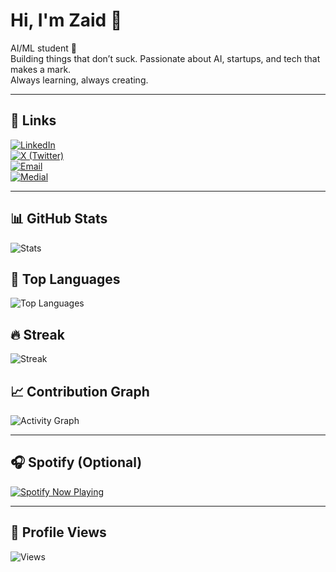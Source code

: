 # Hi, I'm Zaid 👋  
AI/ML student 🚀  
Building things that don’t suck. Passionate about AI, startups, and tech that makes a mark.  
Always learning, always creating.  

---

## 🔗 Links
[![LinkedIn](https://img.shields.io/badge/LinkedIn-Profile-blue?style=flat&logo=linkedin)](https://www.linkedin.com/in/mohammed-zaid-4a334329a/)  
[![X (Twitter)](https://img.shields.io/badge/Twitter-@mhdzaaaid-1DA1F2?style=flat&logo=twitter)](https://x.com/mhdzaaaid)  
[![Email](https://img.shields.io/badge/Email-mohammedzaid83505@gmail.com-c14438?style=flat&logo=gmail)](mailto:mohammedzaid83505@gmail.com)  
[![Medial](https://img.shields.io/badge/Medial-Profile-ff69b4?style=flat&logo=appveyor)](https://medial.app/user/mohammed-zaid-1da4fa9a8df87)  

---

## 📊 GitHub Stats
![Stats](https://github-readme-stats.vercel.app/api?username=MohammedZaid-AI&show_icons=true&hide_title=true&theme=radical)

## 🚀 Top Languages
![Top Languages](https://github-readme-stats.vercel.app/api/top-langs/?username=MohammedZaid-AI&layout=compact&theme=radical)

## 🔥 Streak
![Streak](https://github-readme-streak-stats.herokuapp.com?user=MohammedZaid-AI&theme=radical)

## 📈 Contribution Graph
![Activity Graph](https://github-readme-activity-graph.vercel.app/graph?username=MohammedZaid-AI&theme=react-dark&hide_border=true&area=true)

---

## 🎧 Spotify (Optional)
[![Spotify Now Playing](https://novatorem-mu.vercel.app/api/spotify)](https://open.spotify.com/user/31gq3iwc6urmspfmp34pbyahyv5u)

---

## 👀 Profile Views
![Views](https://komarev.com/ghpvc/?username=MohammedZaid-AI&style=flat-square)
